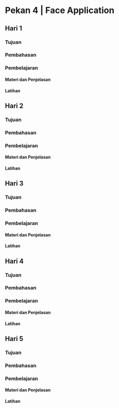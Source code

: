 # Pekan 4 | Face Application

## Hari 1
### Tujuan
### Pembahasan
### Pembelajaran
#### Materi dan Penjelasan
#### Latihan

## Hari 2
### Tujuan
### Pembahasan
### Pembelajaran
#### Materi dan Penjelasan
#### Latihan

## Hari 3
### Tujuan
### Pembahasan
### Pembelajaran
#### Materi dan Penjelasan
#### Latihan

## Hari 4
### Tujuan
### Pembahasan
### Pembelajaran
#### Materi dan Penjelasan
#### Latihan

## Hari 5
### Tujuan
### Pembahasan
### Pembelajaran
#### Materi dan Penjelasan
#### Latihan
